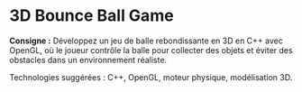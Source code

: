 # 3D Bounce Ball Game

**Consigne :**
Développez un jeu de balle rebondissante en 3D en C++ avec OpenGL, où le joueur contrôle la balle pour collecter des objets et éviter des obstacles dans un environnement réaliste.

Technologies suggérées : C++, OpenGL, moteur physique, modélisation 3D.
